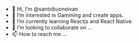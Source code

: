 - 👋 Hi, I’m @santobuonoivan
- 👀 I’m interested in Gamming and create apps.
- 🌱 I’m currently learning Reactjs and React Native.
- 💞️ I’m looking to collaborate on ...
- 📫 How to reach me ...

<!---
santobuonoivan/santobuonoivan is a ✨ special ✨ repository because its `README.md` (this file) appears on your GitHub profile.
You can click the Preview link to take a look at your changes.
--->
